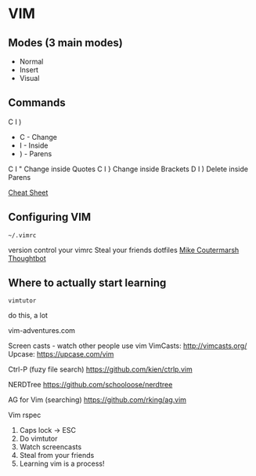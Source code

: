 # VIM

## Modes (3 main modes)
- Normal
- Insert
- Visual

## Commands
C I )
- C - Change
- I - Inside
- ) - Parens

C I " Change inside Quotes
C I } Change inside Brackets
D I ) Delete inside Parens

[Cheat Sheet](http://www.viemu.com/a_vi_vim_graphical_cheat_sheet_tutorial.html)

## Configuring VIM
```
~/.vimrc
```
version control your vimrc
Steal your friends dotfiles
[Mike Coutermarsh](https://github.com/mscoutermarsh/dotfiles)
[Thoughtbot](https://github.com/thoughtbot/dotfiles)

## Where to actually start learning
```
vimtutor
```
do this, a lot

vim-adventures.com

Screen casts - watch other people use vim
VimCasts:
http://vimcasts.org/
Upcase:
https://upcase.com/vim

Ctrl-P (fuzy file search)
https://github.com/kien/ctrlp.vim

NERDTree
https://github.com/schooloose/nerdtree

AG for Vim (searching)
https://github.com/rking/ag.vim

Vim rspec

1. Caps lock -> ESC
2. Do vimtutor
3. Watch screencasts
4. Steal from your friends
5. Learning vim is a process!




